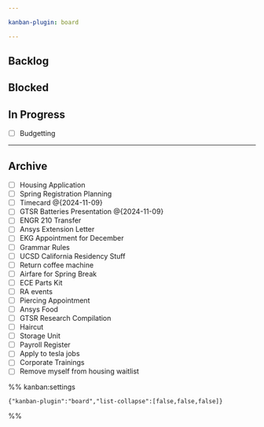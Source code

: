 ```yaml
---

kanban-plugin: board

---
```


## Backlog



## Blocked



## In Progress

- [ ] Budgetting


***

## Archive

- [ ] Housing Application
- [ ] Spring Registration Planning
- [ ] Timecard @{2024-11-09}
- [ ] GTSR Batteries Presentation @{2024-11-09}
- [ ] ENGR 210 Transfer
- [ ] Ansys Extension Letter
- [ ] EKG Appointment for December
- [ ] Grammar Rules
- [ ] UCSD California Residency Stuff
- [ ] Return coffee machine
- [ ] Airfare for Spring Break
- [ ] ECE Parts Kit
- [ ] RA events
- [ ] Piercing Appointment
- [ ] Ansys Food
- [ ] GTSR Research Compilation
- [ ] Haircut
- [ ] Storage Unit
- [ ] Payroll Register
- [ ] Apply to tesla jobs
- [ ] Corporate Trainings
- [ ] Remove myself from housing waitlist

%% kanban:settings
```
{"kanban-plugin":"board","list-collapse":[false,false,false]}
```
%%